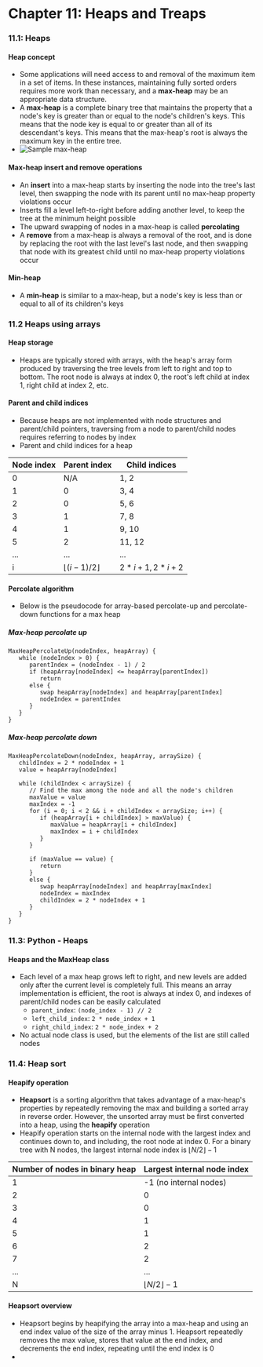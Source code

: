 # Chapter 11: Heaps and Treaps

### 11.1: Heaps
#### Heap concept
- Some applications will need access to and removal of the maximum item in a set of items. In these instances, maintaining fully sorted orders requires more work than necessary, and a **max-heap** may be an appropriate data structure.
- A **max-heap** is a complete binary tree that maintains the property that a node's key is greater than or equal to the node's children's keys. This means that the node key is equal to or greater than all of its descendant's keys. This means that the max-heap's root is always the maximum key in the entire tree.
- ![Sample max-heap](images/figure-11.1.1.png)
#### Max-heap insert and remove operations
- An **insert** into a max-heap starts by inserting the node into the tree's last level, then swapping the node with its parent until no max-heap property violations occur
- Inserts fill a level left-to-right before adding another level, to keep the tree at the minimum height possible
- The upward swapping of nodes in a max-heap is called **percolating**
- A **remove** from a max-heap is always a removal of the root, and is done by replacing the root with the last level's last node, and then swapping that node with its greatest child until no max-heap property violations occur
#### Min-heap
- A **min-heap** is similar to a max-heap, but a node's key is less than or equal to all of its children's keys

### 11.2 Heaps using arrays
#### Heap storage
- Heaps are typically stored with arrays, with the heap's array form produced by traversing the tree levels from left to right and top to bottom. The root node is always at index 0, the root's left child at index 1, right child at index 2, etc.
#### Parent and child indices
- Because heaps are not implemented with node structures and parent/child pointers, traversing from a node to parent/child nodes requires referring to nodes by index
- Parent and child indices for a heap

| Node index | Parent index            | Child indices  |
|------------|-------------------------|----------------|
| 0          | N/A                     | 1, 2           |
| 1          | 0                       | 3, 4           |
| 2          | 0                       | 5, 6           |
| 3          | 1                       | 7, 8           |
| 4          | 1                       | 9, 10          |
| 5          | 2                       | 11, 12         |
| ...        | ...                     | ...            |
| i          | $\lfloor(i-1)/2\rfloor$ | $2*i+1, 2*i+2$ |
#### Percolate algorithm
- Below is the pseudocode for array-based percolate-up and percolate-down functions for a max heap
##### Max-heap percolate up
```
MaxHeapPercolateUp(nodeIndex, heapArray) {
   while (nodeIndex > 0) {
      parentIndex = (nodeIndex - 1) / 2
      if (heapArray[nodeIndex] <= heapArray[parentIndex])
         return
      else {
         swap heapArray[nodeIndex] and heapArray[parentIndex]
         nodeIndex = parentIndex
      }
   }
}
```
##### Max-heap percolate down
```
MaxHeapPercolateDown(nodeIndex, heapArray, arraySize) {
   childIndex = 2 * nodeIndex + 1
   value = heapArray[nodeIndex]

   while (childIndex < arraySize) {
      // Find the max among the node and all the node's children
      maxValue = value
      maxIndex = -1
      for (i = 0; i < 2 && i + childIndex < arraySize; i++) {
         if (heapArray[i + childIndex] > maxValue) {
            maxValue = heapArray[i + childIndex]
            maxIndex = i + childIndex
         }
      }

      if (maxValue == value) {
         return
      }
      else {
         swap heapArray[nodeIndex] and heapArray[maxIndex]
         nodeIndex = maxIndex
         childIndex = 2 * nodeIndex + 1
      }
   }
}
```

### 11.3: Python - Heaps
#### Heaps and the MaxHeap class
- Each level of a max heap grows left to right, and new levels are added only after the current level is completely full. This means an array implementation is efficient, the root is always at index 0, and indexes of parent/child nodes can be easily calculated
  - `parent_index`: `(node_index - 1) // 2`
  - `left_child_index`: `2 * node_index + 1`
  - `right_child_index`: `2 * node_index + 2`
- No actual node class is used, but the elements of the list are still called nodes

### 11.4: Heap sort
#### Heapify operation
- **Heapsort** is a sorting algorithm that takes advantage of a max-heap's properties by repeatedly removing the max and building a sorted array in reverse order. However, the unsorted array must be first converted into a heap, using the **heapify** operation
- Heapify operation starts on the internal node with the largest index and continues down to, and including, the root node at index 0. For a binary tree with N nodes, the largest internal node index is $\lfloor N/2 \rfloor - 1$

| Number of nodes in binary heap | Largest internal node index |
|--------------------------------|-----------------------------|
| 1                              | -1 (no internal nodes)      |
| 2                              | 0                           |
| 3                              | 0                           |
| 4                              | 1                           |
| 5                              | 1                           |
| 6                              | 2                           |
| 7                              | 2                           |
| ...                            | ...                         |
| N                              | $\lfloor N/2 \rfloor - 1$   |
#### Heapsort overview
- Heapsort begins by heapifying the array into a max-heap and using an end index value of the size of the array minus 1. Heapsort repeatedly removes the max value, stores that value at the end index, and decrements the end index, repeating until the end index is 0
- 